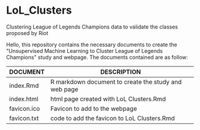 # LoL_Clusters
Clustering League of Legends Champions data to validate the classes proposed by Riot

Hello, this repository contains the necessary documents to create the "Unsupervised Machine Learning to Cluster League of Legends Champions" study and webpage. The documents contained are as follow:

|     DOCUMENT    	|                                DESCRIPTION                                	|
|-----------------	|---------------------------------------------------------------------------	|
| index.Rmd       	| R markdown document to create the study and web page                       	|
| index.html      	| html page created with LoL Clusters.Rmd                                   	|
| favicon.ico     	| Favicon to add to the webpage                                              	|
| favicon.txt     	| code to add the favicon to LoL Clusters.Rmd                               	|